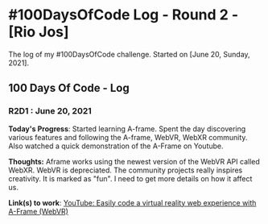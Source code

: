 # #100DaysOfCode Log - Round 2 - [Rio Jos]

The log of my #100DaysOfCode challenge. Started on [June 20, Sunday, 2021].

## 100 Days Of Code - Log

### R2D1 : June 20, 2021
**Today's Progress**: Started learning A-frame. Spent the day discovering various features and following the A-frame, WebVR, WebXR community. Also watched a quick demonstration of the A-Frame on Youtube.

**Thoughts:** Aframe works using the newest version of the WebVR API called WebXR. WebVR is depreciated. The community projects really inspires creativity. It is marked as "fun". I need to get more details on how it affect us.

**Link(s) to work**: [YouTube: Easily code a virtual reality web experience with A-Frame (WebVR)](https://www.youtube.com/watch?v=jhEfT9YjLcU)
